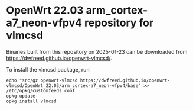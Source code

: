 OpenWrt 22.03 arm_cortex-a7_neon-vfpv4 repository for vlmcsd
========

Binaries built from this repository on 2025-01-23 can be downloaded from <https://dwfreed.github.io/openwrt-vlmcsd/>.

To install the vlmcsd package, run

```
echo "src/gz openwrt-vlmcsd https://dwfreed.github.io/openwrt-vlmcsd/OpenWrt_22.03/arm_cortex-a7_neon-vfpv4/base" >> /etc/opkg/customfeeds.conf
opkg update
opkg install vlmcsd
```
